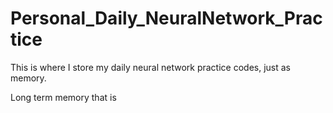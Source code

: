 # Personal_Daily_NeuralNetwork_Practice
This is where I store my daily neural network practice codes, just as memory. 

Long term memory that is